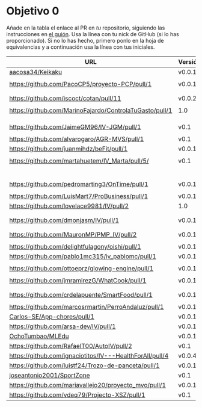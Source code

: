 # Objetivo 0

Añade en la tabla el enlace al PR en *tu* repositorio, siguiendo las
instrucciones en [el guión](https://jj.github.io/IV/proyectos/objetivo-0). Usa
la línea con tu nick de GitHub (si lo has proporcionado). Si no lo has hecho,
primero ponlo en la hoja de equivalencias y a continuación usa la línea con tus
iniciales.

| URL                                        | Versión | Alcanzado |
|--------------------------------------------|---------|-----------|
| [aacosa34/Keikaku](https://github.com/aacosa34/Keikaku/pull/1) | v0.0.1 | ✓ |
| <!-- Enlace de ArturoAcf --> | | |
| https://github.com/PacoCP5/proyecto-PCP/pull/1 | v0.0.1 | ✓ |
| <!-- Enlace de C C S --> | | |
| <!-- Enlace de C V C --> | | |
| https://github.com/iscoct/cotan/pull/11 | v0.0.2 | ✓ |
| <!-- Enlace de D H J M --> | | |
| https://github.com/MarinoFajardo/ControlaTuGasto/pull/1 | 1.0 |  |
| <!-- Enlace de F V J A --> | | |
| <!-- Enlace de pabloFernandezRR --> | | |
| <!-- Enlace de F A D --> | | |
| https://github.com/JaimeGM96/IV-JGM/pull/1 | v0.1 | ✓ |
| <!-- Enlace de fjgallardo00 --> | | |
| https://github.com/alvarogaro/AGR-MVS/pull/1 |v0.1| |
| https://github.com/juanmihdz/beFit/pull/1 |v0.0.1 | |
| <!-- Enlace de martahuetem --> | | |
| https://github.com/martahuetem/IV_Marta/pull/5/ |v0.1| |
| <!-- Enlace de manujurado1 --> | | |
| <!-- Enlace de JoseCarlosJC --> | | |
| <!-- Enlace de L A S --> | | |
| <!-- Enlace de adrianlc3 --> | | |
| <!-- Enlace de M A J J --> | | |
| <!-- Enlace de Gundisalvus2 --> | | |
| https://github.com/pedromarting3/OnTime/pull/1 | v0.0.1 | |
| <!-- Enlace de Davidmd00 --> | | |
| https://github.com/LuisMart7/ProBusiness/pull/1 | v0.0.1 | |
| https://github.com/lovelace9981/IV/pull/2 | 1.0 |  ✓ |
| <!-- Enlace de M S P D --> | | |
| <!-- Enlace de M M J M --> | | |
| https://github.com/dmonjasm/IV/pull/1 | v0.0.1 | |
| <!-- Enlace de santim15 --> | | |
| <!-- Enlace de M P I --> | | |
| https://github.com/MauronMP/PMP_IV/pull/2 | v0.0.1 | ✓ |
| <!-- Enlace de amogue73 --> | | |
| https://github.com/delightfulagony/oishi/pull/1 | v0.0.1 | ✓ |
| https://github.com/pablo1mc315/iv_pablomc/pull/1 | v0.0.1 | |
| <!-- Enlace de P J A J --> | | |
| https://github.com/ottoeprz/glowing-engine/pull/1 | v0.0.1 | |
| <!-- Enlace de danielsp13 --> | | |
| https://github.com/jmramirezG/WhatCook/pull/1 | v0.0.1 | ✓ |
| <!-- Enlace de R B C --> | | |
| <!-- Enlace de chowfie --> | | |
| https://github.com/crdelapuente/SmartFood/pull/1 | v0.0.1 | |
| <!-- Enlace de fjromeero --> | | |
| https://github.com/marcosrmartin/PerroAndaluz/pull/1 |v0.0.1 | | |
| [Carlos-SE/App-chores/pull/1](https://github.com/Carlos-SE/App-chores/pull/1) | v0.0.1 | |
| https://github.com/arsa-dev/IV/pull/1 | v0.0.1 | ✓ |
| [OchoTumbao/MLEdu](https://github.com/OchoTumbao/MLEdu/pull/1) | v0.0.1 | |
| https://github.com/RafaelT00/AutoIV/pull/2 | v0.1 | |
| https://github.com/ignaciotitos/IV---HealthForAll/pull/4 | v0.0.4 | |
| https://github.com/luistf24/Trozo-de-panceta/pull/1 | v0.0.1 | |
| [joseantonio2001/SportZone](https://github.com/joseantonio2001/SportZone/pull/1) | v0.1 | |
| https://github.com/mariavallejo20/proyecto_mvo/pull/1 | v0.0.1 | |
| https://github.com/vdeq79/Projecto-XSZ/pull/1 | v0.1 | |
